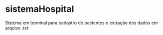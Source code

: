 # sistemaHospital

Sistema em terminal para cadastro de pacientes e extração dos dados em arquivo .txt
